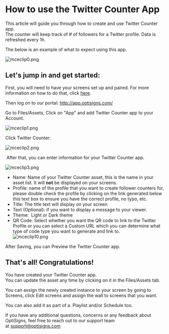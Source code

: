 # How to use the Twitter Counter App

This article will guide you through how to create and use Twitter Counter app.  
The counter will keep track of # of followers for a Twitter profile. Data is refreshed every 1h.

The below is an example of what to expect using this app.

![mceclip0.png](https://support.optisigns.com/hc/article_attachments/360073262173)

## **Let's jump in and get started:**

First, you will need to have your screens set up and paired. For more information on how to do that, click [here](https://www.optisigns.com/blog/how-to-set-up-digital-signs-with-optisigns-and-amazon-fire-tv).

Then log on to our portal: <http://app.optisigns.com/>

Go to Files/Assets, Click on "App" and add Twitter Counter app to your Account.

![mceclip1.png](https://support.optisigns.com/hc/article_attachments/26482768479251)

Click Twitter Counter:

![mceclip2.png](https://support.optisigns.com/hc/article_attachments/360073262273)

 After that, you can enter information for your Twitter Counter app.

![mceclip3.png](https://support.optisigns.com/hc/article_attachments/360072038934)

* Name: Name of your Twitter Counter asset, this is the name in your asset list. It will **not** be displayed on your screens.
* Profile: name of the profile that you want to create follower counters for, please double check the profile by clicking on the link generated below this text box to ensure you have the correct profile, no typo, etc.
* Title: The title text will display on your screen
* Text (Optional): if you want to display a message to your viewer.
* Theme:  Light or Dark theme
* QR Code: Select whether you want the QR code to link to the Twitter Profile or you can select a Custom URL which you can determine what type of code type you want to generate and link to.  
  ![mceclip10.png](https://support.optisigns.com/hc/article_attachments/26482768483475)

After Saving, you can Preview the Twitter Counter app.

## **That's all! Congratulations!**

You have created your Twitter Counter app.  
You can update the asset any time by clicking on it in the Files/Assets tab.

You can assign the newly created instance to your screen by going to Screens, click Edit screens and assign the wall to screens that you want.

You can also add it as part of a  Playlist and/or Schedule too.

If you have any additional questions, concerns or any feedback about OptiSigns, feel free to reach out to our support team at [support@optisigns.com](mailto:support@optisigns.com)